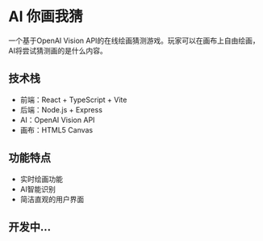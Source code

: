 # AI 你画我猜

一个基于OpenAI Vision API的在线绘画猜测游戏。玩家可以在画布上自由绘画，AI将尝试猜测画的是什么内容。

## 技术栈

- 前端：React + TypeScript + Vite
- 后端：Node.js + Express
- AI：OpenAI Vision API
- 画布：HTML5 Canvas

## 功能特点

- 实时绘画功能
- AI智能识别
- 简洁直观的用户界面

## 开发中...

